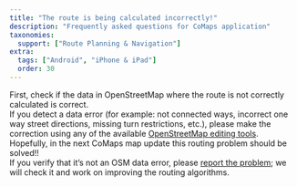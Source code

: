 ```yaml
---
title: "The route is being calculated incorrectly!"
description: "Frequently asked questions for CoMaps application"
taxonomies:
  support: ["Route Planning & Navigation"]
extra:
  tags: ["Android", "iPhone & iPad"]
  order: 30
---
```


First, check if the data in OpenStreetMap where the route is not correctly calculated is correct.  
If you detect a data error (for example: not connected ways, incorrect one way street directions, missing turn restrictions, etc.), please make the correction using any of the available [OpenStreetMap editing tools](https://wiki.openstreetmap.org/wiki/Editors). Hopefully, in the next CoMaps map update this routing problem should be solved!!  
If you verify that it’s not an OSM data error, please [report the problem](@/support/i-found-a-bug-where-should-i-report-it/index.md); we will check it and work on improving the routing algorithms.
